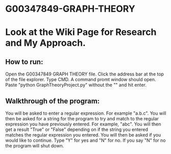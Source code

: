 # G00347849-GRAPH-THEORY

# Look at the Wiki Page for Research and My Approach.

## How to run:
Open the G00347849 GRAPH THEORY file.
Click the address bar at the top of the file explorer.
Type CMD. A command promt window should open.
Paste "python GraphTheoryProject.py" without the "" and hit enter.

## Walkthrough of the program:
You will be asked to enter a regular expression. For example "a.b.c".
You will then be asked for a string for the program to try and match to the regular 
expression you have previously entered. For example, "abc".
You will then get a result "True" or "False" depending on if the string you entered
matches the regular expression you entered.
You will then be asked if you would like to continue. Type "Y" for yes and "N" for no.
If you say "N" for no the program will shut down.
